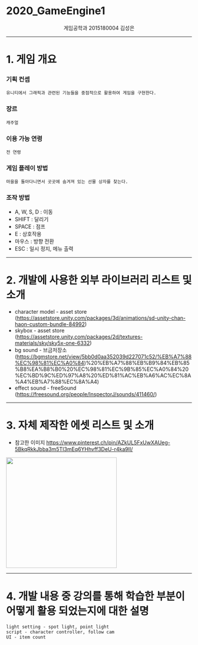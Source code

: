 # 2020_GameEngine1

<center> 게임공학과 2015180004 김성은 </center>

***  

# 1. 게임 개요
### 기획 컨셉
    유니티에서 그래픽과 관련된 기능들을 중점적으로 활용하여 게임을 구현한다.  
### 장르  
    캐주얼  
### 이용 가능 연령  
    전 연령  
### 게임 플레이 방법  
    마을을 돌아다니면서 곳곳에 숨겨져 있는 선물 상자를 찾는다. 
### 조작 방법  
* A, W, S, D : 이동  
* SHIFT : 달리기  
* SPACE : 점프  
* E : 상호작용  
* 마우스 : 방향 전환  
* ESC : 일시 정지, 메뉴 출력  
***
# 2. 개발에 사용한 외부 라이브러리 리스트 및 소개 
* character model - asset store (https://assetstore.unity.com/packages/3d/animations/sd-unity-chan-haon-custom-bundle-84992)
* skybox - asset store (https://assetstore.unity.com/packages/2d/textures-materials/sky/sky5x-one-6332)
* bg sound - 브금저장소 (https://bgmstore.net/view/5bb0d0aa352039d227071c52/%EB%A7%88%EC%98%81%EC%A0%84)%20%EB%A7%88%EB%B9%84%EB%85%B8%EA%B8%B0%20%EC%98%81%EC%9B%85%EC%A0%84%20%EC%BD%9C%ED%97%A8%20%ED%81%AC%EB%A6%AC%EC%8A%A4%EB%A7%88%EC%8A%A4)
* effect sound - freeSound (https://freesound.org/people/InspectorJ/sounds/411460/)

***
# 3. 자체 제작한 에셋 리스트 및 소개  
* 참고한 이미지 <https://www.pinterest.ch/pin/AZkUL5FxUwXAUeg-5BkqRkkJbba3m5TI3mEq6YHhvff3DeU-r4ka9lI/>  
<div>  
<img width="300" src="https://user-images.githubusercontent.com/22375492/86146557-5743aa80-bb33-11ea-8ff5-3547f15decd9.jpg" >
</div>  



***  
# 4. 개발 내용 중 강의를 통해 학습한 부분이 어떻게 활용 되었는지에 대한 설명  
    light setting - spot light, point light
    script - character controller, follow cam
    UI - item count
